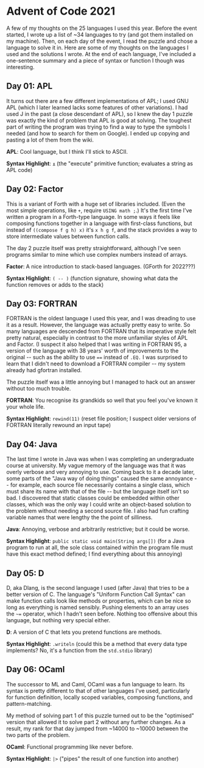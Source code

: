 Advent of Code 2021
===================
A few of my thoughts on the 25 languages I used this year. Before the event started, I wrote up a list of ~34 languages to try (and got them installed on my machine). Then, on each day of the event, I read the puzzle and chose a language to solve it in. Here are some of my thoughts on the languages I used and the solutions I wrote. At the end of each language, I've included a one-sentence summary and a piece of syntax or function I though was interesting.

Day 01: APL
-----------
It turns out there are a few different implementations of APL; I used GNU APL (which I later learned lacks some features of other variations). I had used J in the past (a close descendant of APL), so I knew the day 1 puzzle was exactly the kind of problem that APL is good at solving. The toughest part of writing the program was trying to find a way to type the symbols I needed (and how to search for them on Google). I ended up copying and pasting a lot of them from the wiki.

**APL**: Cool language, but I think I'll stick to ASCII.

**Syntax Highlight**: `⍎` (the "execute" primitive function; evaluates a string as APL code)

Day 02: Factor
--------------
This is a variant of Forth with a huge set of libraries included. (Even the most simple operations, like `+`, require `USING math ;`.) It's the first time I've written a program in a Forth-type language. In some ways it feels like composing functions together in a language with first-class functions, but instead of `((compose f g h) x)` it's `x h g f`, and the stack provides a way to store intermediate values between function calls.

The day 2 puzzle itself was pretty straightforward, although I've seen programs similar to mine which use complex numbers instead of arrays.

**Factor**: A nice introduction to stack-based languages. (GForth for 2022???)

**Syntax Highlight**: `( -- )` (function signature, showing what data the function removes or adds to the stack)

Day 03: FORTRAN
---------------
FORTRAN is the oldest language I used this year, and I was dreading to use it as a result. However, the language was actually pretty easy to write. So many languages are descended from FORTRAN that its imperative style felt pretty natural, especially in contrast to the more unfamiliar styles of APL and Factor. (I suspect it also helped that I was writing in FORTRAN 95, a version of the language with 38 years' worth of improvements to the original -- such as the ability to use `==` instead of `.EQ.` I was surprised to learn that I didn't need to download a FORTRAN compiler -- my system already had gfortran installed.

The puzzle itself was a little annoying but I managed to hack out an answer without too much trouble.

**FORTRAN**: You recognise its grandkids so well that you feel you've known it your whole life.

**Syntax Highlight**: `rewind(11)` (reset file position; I suspect older versions of FORTRAN literally rewound an input tape)

Day 04: Java
------------
The last time I wrote in Java was when I was completing an undergraduate course at university. My vague memory of the language was that it was overly verbose and very annoying to use. Coming back to it a decade later, some parts of the "Java way of doing things" caused the same annoyance -- for example, each source file necessarily contains a single class, which must share its name with that of the file -- but the language itself isn't so bad. I discovered that static classes could be embedded within other classes, which was the only way I could write an object-based solution to the problem without needing a second source file. I also had fun crafting variable names that were lengthy the the point of silliness.

**Java**: Annoying, verbose and arbitrarily restrictive; but it could be worse.

**Syntax Highlight**: `public static void main(String args[])` (for a Java program to run at all, the sole class contained within the program file must have this exact method defined; I find everything about this annoying)

Day 05: D
---------
D, aka Dlang, is the second language I used (after Java) that tries to be a better version of C. The language's "Uniform Function Call Syntax" can make function calls look like methods or properties, which can be nice so long as everything is named sensibly. Pushing elements to an array uses the `~=` operator, which I hadn't seen before. Nothing too offensive about this language, but nothing very special either.

**D**: A version of C that lets you pretend functions are methods.

**Syntax Highlight**: `.writeln` (could this be a method that every data type implements? No, it's a function from the `std.stdio` library)

Day 06: OCaml
-------------
The successor to ML and Caml, OCaml was a fun language to learn. Its syntax is pretty different to that of other languages I've used, particularly for function definition, locally scoped variables, composing functions, and pattern-matching.

My method of solving part 1 of this puzzle turned out to be the "optimised" version that allowed it to solve part 2 without any further changes. As a result, my rank for that day jumped from ~14000 to ~10000 between the two parts of the problem.

**OCaml**: Functional programming like never before.

**Syntax Highlight**: `|>` ("pipes" the result of one function into another)



